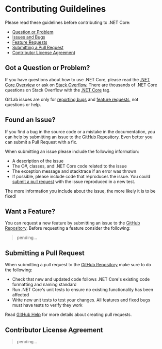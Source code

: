 # Contributing Guildelines

Please read these guidelines before contributing to .NET Core:

 - [Question or Problem](#question)
 - [Issues and Bugs](#issue)
 - [Feature Requests](#feature)
 - [Submitting a Pull Request](#pullrequest)
 - [Contributor License Agreement](#cla)

## <a name="question"></a> Got a Question or Problem?
If you have questions about how to use .NET Core, please read the [.NET Core Overview](https://www.tutorialsteacher.com/core/dotnet-core) 
or ask on [Stack Overflow](https://stackoverflow.com/questions/tagged/.net-core). There are thousands of .NET Core questions on 
Stack Overflow with the [.NET Core](https://stackoverflow.com/questions/tagged/.net-core) tag.

GitLab issues are only for [reporting bugs](#issue) and [feature requests](#feature), not questions or help.

## <a name="issue"></a> Found an Issue?

If you find a bug in the source code or a mistake in the documentation, you can help by
submitting an issue to the [GitHub Repository][github]. Even better you can submit a Pull Request
with a fix.

When submitting an issue please include the following information:

- A description of the issue
- The C#, classes, and .NET Core code related to the issue
- The exception message and stacktrace if an error was thrown
- If possible, please include code that reproduces the issue. You could
[submit a pull request](#pullrequest) with the issue reproduced in a new test.

The more information you include about the issue, the more likely it is to be fixed!


## <a name="feature"></a> Want a Feature?

You can request a new feature by submitting an issue to the [GitHub Repository][github]. Before
requesting a feature consider the following:

> pending...


## <a name="pullrequest"></a> Submitting a Pull Request

When submitting a pull request to the [GitHub Repository][github] make sure to do the following:

- Check that new and updated code follows .NET Core's existing code formatting and naming standard
- Run .NET Core's unit tests to ensure no existing functionality has been affected
- Write new unit tests to test your changes. All features and fixed bugs must have tests to verify
they work

Read [GitHub Help][pullrequesthelp] for more details about creating pull requests.


## <a name="cla"></a> Contributor License Agreement
> pending...


[github]: https://github.com/CLPeh/promotion-tool-example
[documentation]: https://www.newtonsoft.com/json/help
[stackoverflow]: https://stackoverflow.com/questions/tagged/.net-core
[dropbox]: https://www.dropbox.com
[gist]: https://gist.github.com
[pullrequesthelp]: https://help.github.com/articles/using-pull-requests
